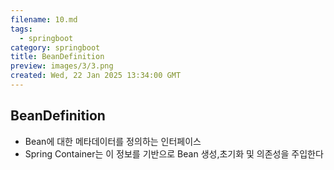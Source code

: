 ```yaml
---
filename: 10.md
tags:
  - springboot
category: springboot
title: BeanDefinition
preview: images/3/3.png
created: Wed, 22 Jan 2025 13:34:00 GMT
---
```


## BeanDefinition

- Bean에 대한 메타데이터를 정의하는 인터페이스
- Spring Container는 이 정보를 기반으로 Bean 생성,초기화 및 의존성을 주입한다